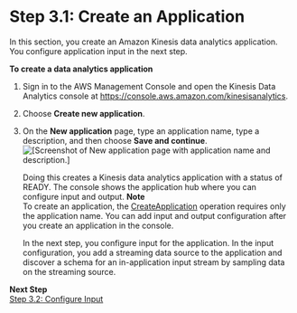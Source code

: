 # Step 3\.1: Create an Application<a name="get-started-create-app"></a>

In this section, you create an Amazon Kinesis data analytics application\. You configure application input in the next step\.

**To create a data analytics application**

1. Sign in to the AWS Management Console and open the Kinesis Data Analytics console at [ https://console\.aws\.amazon\.com/kinesisanalytics](https://console.aws.amazon.com/kinesisanalytics)\.

1. Choose **Create new application**\.

1. On the **New application** page, type an application name, type a description, and then choose **Save and continue**\.  
![\[Screenshot of New application page with application name and
                                description.\]](http://docs.aws.amazon.com/kinesisanalytics/latest/dev/images/gs-v2-10.png)

   Doing this creates a Kinesis data analytics application with a status of READY\. The console shows the application hub where you can configure input and output\.
**Note**  
To create an application, the [CreateApplication](API_CreateApplication.md) operation requires only the application name\. You can add input and output configuration after you create an application in the console\.

   In the next step, you configure input for the application\. In the input configuration, you add a streaming data source to the application and discover a schema for an in\-application input stream by sampling data on the streaming source\.

**Next Step**  
[Step 3\.2: Configure Input](get-started-configure-input.md)